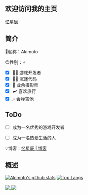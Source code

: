 ## 欢迎访问我的主页
[忆星辰](https://extingstudio.com)
<!--
**wr20060926/wr20060926** is a ✨ _special_ ✨ repository because its `README.md` (this file) appears on your GitHub profile.

Here are some ideas to get you started:

- 🔭 I’m currently working on ...
- 🌱 I’m currently learning ...
- 👯 I’m looking to collaborate on ...
- 🤔 I’m looking for help with ...
- 💬 Ask me about ...
- 📫 How to reach me: ...
- 😄 Pronouns: ...
- ⚡ Fun fact: ...
-->
## 简介
🎈昵称：Akimoto

😉性别：♂

- [x] 👨‍💻 游戏开发者
- [x] 👨‍💻 沉迷代码
- [x] 📸 业余摄影师
- [x] 🛩 喜欢旅行
- [x] 🎶 会弹吉他

## ToDo
- [ ] 成为一名优秀的游戏开发者
- [ ] 成为一名热爱生活的人


💡博客：[忆星辰 | 博客](https://extingstudio.com)
## 概述
[![Akimoto's github stats](https://github-readme-stats.extingstudio.vercel.app/api?username=BillScott1024&count_private=true&show_icons=true)](https://github.com/BillScott1024)
[![Top Langs](https://github-readme-stats.extingstudio.vercel.app/api/top-langs/?username=BillScott1024)](https://github.com/BillScott1024)

<a href="https://github.com/BillScott1024">
  <img align="center" src="https://github-readme-stats.extingstudio.vercel.app/api/pin/?username=BillScott1024&count_private=true&show_icons=true" />
</a>
<a href="https://github.com/BillScott1024">
  <img align="center" src="https://github-readme-stats.extingstudio.vercel.app/api/top-langs/?username=BillScott1024" />
</a>


